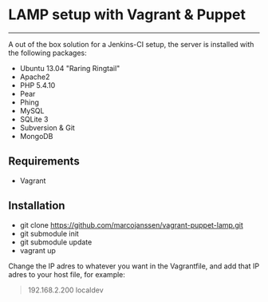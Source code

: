 # LAMP setup with Vagrant & Puppet #

----------

A out of the box solution for a Jenkins-CI setup, the server is installed with the following packages:

- Ubuntu 13.04 "Raring Ringtail"
- Apache2
- PHP 5.4.10
- Pear
- Phing
- MySQL
- SQLite 3
- Subversion & Git
- MongoDB

## Requirements ##

- Vagrant

## Installation ##

- git clone https://github.com/marcojanssen/vagrant-puppet-lamp.git
- git submodule init
- git submodule update
- vagrant up

Change the IP adres to whatever you want in the Vagrantfile, and add that IP adres to your host file, for example:

> 192.168.2.200 localdev